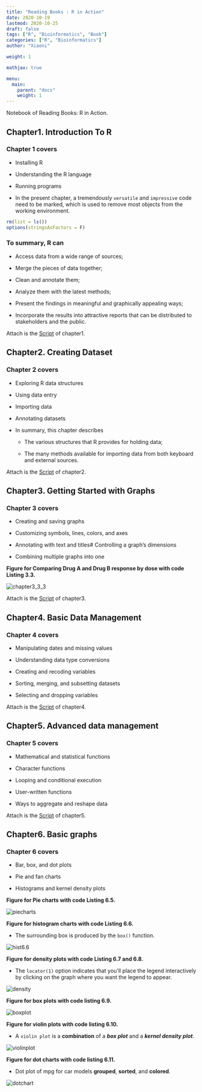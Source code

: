 ```yaml
---
title: "Reading Books : R in Action"
date: 2020-10-19
lastmod: 2020-10-25
draft: false
tags: ["R", "Bioinformatics", "Book"]
categories: ["R", "Bioinformatics"]
author: "Xiaoni"

weight: 1

mathjax: true

menu:
  main:
    parent: "docs"
    weight: 1
---
```


Notebook of Reading Books: R in Action.

<!--more-->

## Chapter1. Introduction To R

### Chapter 1 covers
  
- Installing R
  
- Understanding the R language
  
- Running programs

- In the present chapter, a tremendously `versatile` and `impressive` code need to be marked, which is used to remove most objects from the working environment.

```r
rm(list = ls())
options(stringsAsFactors = F)
```

### To summary, R can
  
- Access data from a wide range of sources;
  
- Merge the pieces of data together;
  
- Clean and annotate them;
  
- Analyze them with the latest methods;
  
- Present the findings in meaningful and graphically appealing ways;
  
- Incorporate the results into attractive reports that can be distributed to stakeholders and the public.

Attach is the [Script](chapter1.R) of chapter1.

## Chapter2. Creating Dataset

### Chapter 2 covers
  
- Exploring R data structures
  
- Using data entry
  
- Importing data
  
- Annotating datasets

- In summary, this chapter describes
  
  - The various structures that R provides for holding data;
  
  - The many methods available for importing data from both keyboard and external sources.

Attach is the [Script](chapter2.R) of chapter2.

## Chapter3. Getting Started with Graphs

### Chapter 3 covers
  
- Creating and saving graphs
  
- Customizing symbols, lines, colors, and axes
  
- Annotating with text and titles#   Controlling a graph’s dimensions
  
- Combining multiple graphs into one

**Figure for Comparing Drug A and Drug B response by dose with code Listing 3.3.**

![chapter3_3_3](chapter3_3_3.png)
  
Attach is the [Script](chapter3.R) of chapter3.

## Chapter4. Basic Data Management

### Chapter 4 covers
  
- Manipulating dates and missing values
  
- Understanding data type conversions
  
- Creating and recoding variables
  
- Sorting, merging, and subsetting datasets
  
- Selecting and dropping variables

Attach is the [Script](chapter4.R) of chapter4.

## Chapter5. Advanced data management

### Chapter 5 covers
  
- Mathematical and statistical functions
  
- Character functions
  
- Looping and conditional execution
  
- User-written functions
  
- Ways to aggregate and reshape data

Attach is the [Script](chapter5.R) of chapter5.

## Chapter6. Basic graphs

### Chapter 6 covers
  
- Bar, box, and dot plots
  
- Pie and fan charts
  
- Histograms and kernel density plots

**Figure for Pie charts with code Listing 6.5.**

![piecharts](piecharts.png)

**Figure for histogram charts with code Listing 6.6.**

- The surrounding box is produced by the `box()` function.

![hist6.6](hist6.6.png)

**Figure for density plots with code Listing 6.7 and 6.8.**

- The `locator(1)` option indicates that you’ll place the legend interactively by clicking on the graph where you want the legend to appear.

![density](densityplot.png)

**Figure for box plots with code listing 6.9.**

![boxplot](boxplot1.png)

**Figure for violin plots with code listing 6.10.**

- A `violin plot` is a **combination** of a ***box plot*** and a ***kernel density plot***.

![violinplot](violinplot.png)

**Figure for dot charts with code listing 6.11.**

- Dot plot of mpg for car models **grouped**, **sorted**, and **colored**.

![dotchart](dotchart.png)
